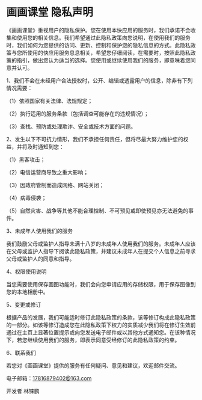 # 画画课堂 隐私声明 
《画画课堂》重视用户的隐私保护。您在使用本快应用的服务时，我们承诺不会收集和使用您的相关信息。我们希望通过此隐私政策向您说明，在使用我们的服务时，我们如何为您提供的访问、更新、控制和保护您的隐私信息的方式。此隐私政策与您所使用的快应用服务息息相关，希望您仔细阅读，在需要时，按照此隐私政策的指引，做出您认为适当的选择。您使用或继续使用我们的服务，即意味着您同意并认可。

1、我们不会在未经用户合法授权时，公开、编辑或透露用户的信息，除非有下列情况需要：

 （1）依照国家有关法律、法规规定；
 
 （2）执行适用的服务条款（包括调查可能存在的违规情况）；
 
 （3）查找、预防或处理欺诈、安全或技术方面的问题。
 

2、发生以下不可抗力情形，我们不承担任何责任，但将尽最大努力维护您的权益，并将及时通知到您：

 （1）黑客攻击；
 
 （2）电信运营商导致之重大影响；
 
 （3）因政府管制而造成网络、网站关闭；
 
 （4）病毒侵袭；
 
 （5）自然灾害、战争等其他不能合理控制、不可预见或即使预见亦无法避免的事件。

3、未成年人使用我们的服务

我们鼓励父母或监护人指导未满十八岁的未成年人使用我们的服务。未成年人应该在父母或监护人指导下阅读此隐私政策，并建议未成年人在提交个人信息之前寻求父母或监护人的同意和指导。

4、权限使用说明

当您需要使用保存画图功能时，我们会向您申请应用的存储权限，用于保存图像到您的本地相册中。

5、变更或修订

根据产品的发展，我们可能适时修订此隐私政策的条款，该等修订构成此隐私政策的一部分。如该等修订造成您在此隐私政策下权力的实质减少我们将在修订生效前通过在主页上显著位置提示或向您发送电子邮件或以其他方式通知您。在该种情况下，若您继续使用我们的服务，即表示同意受经修订的此隐私政策的约束。

6、联系我们

若您对《画画课堂》提供的服务有任何疑问、意见和建议，欢迎邮件交流。

电子邮箱：17816879402@163.com

开发者 林铼鹏
